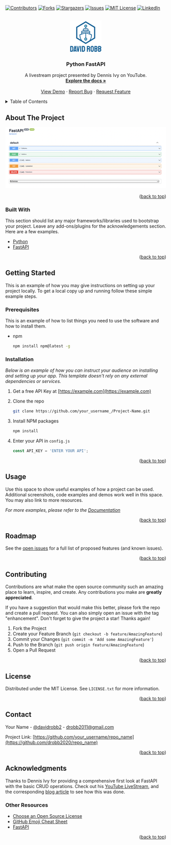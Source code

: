 <div id="top"></div>
<!--
*** Thanks for checking out the Best-README-Template. If you have a suggestion
*** that would make this better, please fork the repo and create a pull request
*** or simply open an issue with the tag "enhancement".
*** Don't forget to give the project a star!
*** Thanks again! Now go create something AMAZING! :D
-->

<!-- PROJECT SHIELDS -->
<!--
*** I'm using markdown "reference style" links for readability.
*** Reference links are enclosed in brackets [ ] instead of parentheses ( ).
*** See the bottom of this document for the declaration of the reference variables
*** for contributors-url, forks-url, etc. This is an optional, concise syntax you may use.
*** https://www.markdownguide.org/basic-syntax/#reference-style-links
-->
[![Contributors][contributors-shield]][contributors-url]
[![Forks][forks-shield]][forks-url]
[![Stargazers][stars-shield]][stars-url]
[![Issues][issues-shield]][issues-url]
[![MIT License][license-shield]][license-url]
[![LinkedIn][linkedin-shield]][linkedin-url]

<!-- PROJECT LOGO -->
<br />
<div align="center">
  <a href="https://github.com/drobb2020/drobb-README-template">
    <img src="images/logo.png" alt="Logo" width="100" height="100">
  </a>

  <h3 align="center">Python FastAPI</h3>

  <p align="center">
    A livestream project presented by Dennis Ivy on YouTube.
    <br />
    <a href="https://github.com/drobb2020/drobb-README-template"><strong>Explore the docs »</strong></a>
    <br />
    <br />
    <a href="https://github.com/drobb2020/drobb-README-template">View Demo</a>
    ·
    <a href="https://github.com/drobb2020/drobb-README-template/issues">Report Bug</a>
    ·
    <a href="https://github.com/drobb2020/drobb-README-template/issues">Request Feature</a>
  </p>
</div>

<!-- TABLE OF CONTENTS -->
<details>
  <summary>Table of Contents</summary>
  <ol>
    <li>
      <a href="#about-the-project">About The Project</a>
      <ul>
        <li><a href="#built-with">Built With</a></li>
      </ul>
    </li>
    <li>
      <a href="#getting-started">Getting Started</a>
      <ul>
        <li><a href="#prerequisites">Prerequisites</a></li>
        <li><a href="#installation">Installation</a></li>
      </ul>
    </li>
    <li><a href="#usage">Usage</a></li>
    <li><a href="#roadmap">Roadmap</a></li>
    <li><a href="#contributing">Contributing</a></li>
    <li><a href="#license">License</a></li>
    <li><a href="#contact">Contact</a></li>
    <li><a href="#acknowledgments">Acknowledgments</a></li>
  </ol>
</details>

<!-- ABOUT THE PROJECT -->
## About The Project

[![FastAPI][product-screenshot]](https://example.com)

<p align="right">(<a href="#top">back to top</a>)</p>

### Built With

This section should list any major frameworks/libraries used to bootstrap your project. Leave any add-ons/plugins for the acknowledgements section. Here are a few examples.

* [Python](https://python.org)
* [FastAPI](https://fastapi.tiangolo.com/)

<p align="right">(<a href="#top">back to top</a>)</p>

<!-- GETTING STARTED -->
## Getting Started

This is an example of how you may give instructions on setting up your project locally.
To get a local copy up and running follow these simple example steps.

### Prerequisites

This is an example of how to list things you need to use the software and how to install them.

* npm

  ```sh
  npm install npm@latest -g
  ```

### Installation

_Below is an example of how you can instruct your audience on installing and setting up your app. This template doesn't rely on any external dependencies or services._

1. Get a free API Key at [https://example.com](https://example.com)
2. Clone the repo

   ```sh
   git clone https://github.com/your_username_/Project-Name.git
   ```

3. Install NPM packages

   ```sh
   npm install
   ```

4. Enter your API in `config.js`

   ```js
   const API_KEY = 'ENTER YOUR API';
   ```

<p align="right">(<a href="#top">back to top</a>)</p>

<!-- USAGE EXAMPLES -->
## Usage

Use this space to show useful examples of how a project can be used. Additional screenshots, code examples and demos work well in this space. You may also link to more resources.

_For more examples, please refer to the [Documentation](https://example.com)_

<p align="right">(<a href="#top">back to top</a>)</p>

<!-- ROADMAP -->
## Roadmap

See the [open issues](https://github.com/drobb2020/drobb-README-template/issues) for a full list of proposed features (and known issues).

<p align="right">(<a href="#top">back to top</a>)</p>

<!-- CONTRIBUTING -->
## Contributing

Contributions are what make the open source community such an amazing place to learn, inspire, and create. Any contributions you make are **greatly appreciated**.

If you have a suggestion that would make this better, please fork the repo and create a pull request. You can also simply open an issue with the tag "enhancement".
Don't forget to give the project a star! Thanks again!

1. Fork the Project
2. Create your Feature Branch (`git checkout -b feature/AmazingFeature`)
3. Commit your Changes (`git commit -m 'Add some AmazingFeature'`)
4. Push to the Branch (`git push origin feature/AmazingFeature`)
5. Open a Pull Request

<p align="right">(<a href="#top">back to top</a>)</p>

<!-- LICENSE -->
## License

Distributed under the MIT License. See `LICENSE.txt` for more information.

<p align="right">(<a href="#top">back to top</a>)</p>

<!-- CONTACT -->
## Contact

Your Name - [@davidrobb2](https://twitter.com/davidrobb2) - drobb2011@gmail.com

Project Link: [https://github.com/your_username/repo_name](https://github.com/drobb2020/repo_name)

<p align="right">(<a href="#top">back to top</a>)</p>

<!-- ACKNOWLEDGMENTS -->
## Acknowledgments

Thanks to Dennis Ivy for providing a comprehensive first look at FastAPI with the basic CRUD operations. Check out his [YouTube LiveStream](https://www.youtube.com/watch?v=FOZNYBu8u18), and the corresponding [blog article](https://betterprogramming.pub/my-first-crud-app-with-fast-api-74ac190d2dcc) to see how this was done.

### Other Resources

* [Choose an Open Source License](https://choosealicense.com)
* [GitHub Emoji Cheat Sheet](https://www.webpagefx.com/tools/emoji-cheat-sheet)
* [FastAPI](https://fastapi.tiangolo.com/)

<p align="right">(<a href="#top">back to top</a>)</p>

<!-- MARKDOWN LINKS & IMAGES -->
<!-- https://www.markdownguide.org/basic-syntax/#reference-style-links -->
[contributors-shield]: https://img.shields.io/github/contributors/drobb2020/drobb-README-template.svg?style=for-the-badge
[contributors-url]: https://github.com/drobb2020/drobb-README-template/graphs/contributors
[forks-shield]: https://img.shields.io/github/forks/drobb2020/drobb-README-template.svg?style=for-the-badge
[forks-url]: https://github.com/drobb2020/drobb-README-template/network/members
[stars-shield]: https://img.shields.io/github/stars/drobb2020/drobb-README-template.svg?style=for-the-badge
[stars-url]: https://github.com/drobb2020/drobb-README-template/stargazers
[issues-shield]: https://img.shields.io/github/issues/drobb2020/drobb-README-template.svg?style=for-the-badge
[issues-url]: https://github.com/drobb2020/drobb-README-template/issues
[license-shield]: https://img.shields.io/github/license/drobb2020/drobb-README-template.svg?style=for-the-badge
[license-url]: https://github.com/drobb2020/drobb-README-template/blob/master/LICENSE.txt
[linkedin-shield]: https://img.shields.io/badge/-LinkedIn-black.svg?style=for-the-badge&logo=linkedin&colorB=555
[linkedin-url]: https://linkedin.com/in/othneildrew
[product-screenshot]: images/screenshot.png
